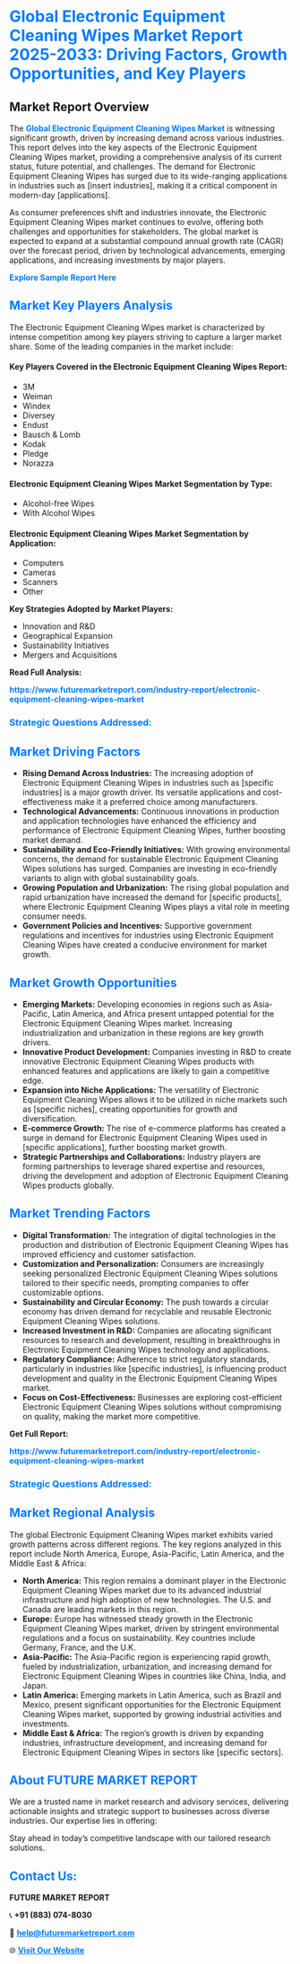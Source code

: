 <h1 style="color: #007BFF;">Global Electronic Equipment Cleaning Wipes Market Report 2025-2033: Driving Factors, Growth Opportunities, and Key Players</h1>

<section id="overview">
<h2>Market Report Overview</h2>
<p>The <a href="https://www.futuremarketreport.com/industry-report/electronic-equipment-cleaning-wipes-market" style="color: #007BFF; text-decoration: none;"><strong>Global Electronic Equipment Cleaning Wipes Market</strong></a> is witnessing significant growth, driven by increasing demand across various industries. This report delves into the key aspects of the Electronic Equipment Cleaning Wipes market, providing a comprehensive analysis of its current status, future potential, and challenges. The demand for Electronic Equipment Cleaning Wipes has surged due to its wide-ranging applications in industries such as [insert industries], making it a critical component in modern-day [applications].</p>
<p>As consumer preferences shift and industries innovate, the Electronic Equipment Cleaning Wipes market continues to evolve, offering both challenges and opportunities for stakeholders. The global market is expected to expand at a substantial compound annual growth rate (CAGR) over the forecast period, driven by technological advancements, emerging applications, and increasing investments by major players.</p>
</section>

<section id="overview">
<p><a href="https://www.futuremarketreport.com/request-sample/reportId=98287" style="color: #007BFF; text-decoration: none;"><strong>Explore Sample Report Here</strong></a></p>
</section>

<section id="key-players">
<h2 style="color: #007BFF;">Market Key Players Analysis</h2>
<p>The Electronic Equipment Cleaning Wipes market is characterized by intense competition among key players striving to capture a larger market share. Some of the leading companies in the market include:</p>
<h4>Key Players Covered in the Electronic Equipment Cleaning Wipes Report:</h4>
<ul><li>3M</li><li>Weiman</li><li>Windex</li><li>Diversey</li><li>Endust</li><li>Bausch &amp; Lomb</li><li>Kodak</li><li>Pledge</li><li>Norazza</li></ul>
<h4>Electronic Equipment Cleaning Wipes Market Segmentation by Type:</h4>
<ul><li>Alcohol-free Wipes</li><li>With Alcohol Wipes</li></ul>

<h4>Electronic Equipment Cleaning Wipes Market Segmentation by Application:</h4>
<ul><li>Computers</li><li>Cameras</li><li>Scanners</li><li>Other</li></ul>
<p><strong>Key Strategies Adopted by Market Players:</strong></p>
<ul>
<li>Innovation and R&D</li>
<li>Geographical Expansion</li>
<li>Sustainability Initiatives</li>
<li>Mergers and Acquisitions</li>
</ul>
</section>

<section>
<p><strong>Read Full Analysis: </strong></p><a href="https://www.futuremarketreport.com/industry-report/electronic-equipment-cleaning-wipes-market" style="color: #007BFF; text-decoration: none;"><strong>https://www.futuremarketreport.com/industry-report/electronic-equipment-cleaning-wipes-market</strong></a>
<h3 style="color: #007BFF;">Strategic Questions Addressed:</h3>
</section>

<section id="driving-factors">
<h2 style="color: #007BFF;">Market Driving Factors</h2>
<ul>
<li><strong>Rising Demand Across Industries:</strong> The increasing adoption of Electronic Equipment Cleaning Wipes in industries such as [specific industries] is a major growth driver. Its versatile applications and cost-effectiveness make it a preferred choice among manufacturers.</li>
<li><strong>Technological Advancements:</strong> Continuous innovations in production and application technologies have enhanced the efficiency and performance of Electronic Equipment Cleaning Wipes, further boosting market demand.</li>
<li><strong>Sustainability and Eco-Friendly Initiatives:</strong> With growing environmental concerns, the demand for sustainable Electronic Equipment Cleaning Wipes solutions has surged. Companies are investing in eco-friendly variants to align with global sustainability goals.</li>
<li><strong>Growing Population and Urbanization:</strong> The rising global population and rapid urbanization have increased the demand for [specific products], where Electronic Equipment Cleaning Wipes plays a vital role in meeting consumer needs.</li>
<li><strong>Government Policies and Incentives:</strong> Supportive government regulations and incentives for industries using Electronic Equipment Cleaning Wipes have created a conducive environment for market growth.</li>
</ul>
</section>

<section id="growth-opportunities">
<h2 style="color: #007BFF;">Market Growth Opportunities</h2>
<ul>
<li><strong>Emerging Markets:</strong> Developing economies in regions such as Asia-Pacific, Latin America, and Africa present untapped potential for the Electronic Equipment Cleaning Wipes market. Increasing industrialization and urbanization in these regions are key growth drivers.</li>
<li><strong>Innovative Product Development:</strong> Companies investing in R&D to create innovative Electronic Equipment Cleaning Wipes products with enhanced features and applications are likely to gain a competitive edge.</li>
<li><strong>Expansion into Niche Applications:</strong> The versatility of Electronic Equipment Cleaning Wipes allows it to be utilized in niche markets such as [specific niches], creating opportunities for growth and diversification.</li>
<li><strong>E-commerce Growth:</strong> The rise of e-commerce platforms has created a surge in demand for Electronic Equipment Cleaning Wipes used in [specific applications], further boosting market growth.</li>
<li><strong>Strategic Partnerships and Collaborations:</strong> Industry players are forming partnerships to leverage shared expertise and resources, driving the development and adoption of Electronic Equipment Cleaning Wipes products globally.</li>
</ul>
</section>

<section id="trending-factors">
<h2 style="color: #007BFF;">Market Trending Factors</h2>
<ul>
<li><strong>Digital Transformation:</strong> The integration of digital technologies in the production and distribution of Electronic Equipment Cleaning Wipes has improved efficiency and customer satisfaction.</li>
<li><strong>Customization and Personalization:</strong> Consumers are increasingly seeking personalized Electronic Equipment Cleaning Wipes solutions tailored to their specific needs, prompting companies to offer customizable options.</li>
<li><strong>Sustainability and Circular Economy:</strong> The push towards a circular economy has driven demand for recyclable and reusable Electronic Equipment Cleaning Wipes solutions.</li>
<li><strong>Increased Investment in R&D:</strong> Companies are allocating significant resources to research and development, resulting in breakthroughs in Electronic Equipment Cleaning Wipes technology and applications.</li>
<li><strong>Regulatory Compliance:</strong> Adherence to strict regulatory standards, particularly in industries like [specific industries], is influencing product development and quality in the Electronic Equipment Cleaning Wipes market.</li>
<li><strong>Focus on Cost-Effectiveness:</strong> Businesses are exploring cost-efficient Electronic Equipment Cleaning Wipes solutions without compromising on quality, making the market more competitive.</li>
</ul>
</section>

<section>
<p><strong>Get Full Report: </strong></p><a href="https://www.futuremarketreport.com/industry-report/electronic-equipment-cleaning-wipes-market" style="color: #007BFF; text-decoration: none;"><strong>https://www.futuremarketreport.com/industry-report/electronic-equipment-cleaning-wipes-market</strong></a>
<h3 style="color: #007BFF;">Strategic Questions Addressed:</h3>
</section>


<section id="regional-analysis">
<h2 style="color: #007BFF;">Market Regional Analysis</h2>
<p>The global Electronic Equipment Cleaning Wipes market exhibits varied growth patterns across different regions. The key regions analyzed in this report include North America, Europe, Asia-Pacific, Latin America, and the Middle East & Africa:</p>
<ul>
<li><strong>North America:</strong> This region remains a dominant player in the Electronic Equipment Cleaning Wipes market due to its advanced industrial infrastructure and high adoption of new technologies. The U.S. and Canada are leading markets in this region.</li>
<li><strong>Europe:</strong> Europe has witnessed steady growth in the Electronic Equipment Cleaning Wipes market, driven by stringent environmental regulations and a focus on sustainability. Key countries include Germany, France, and the U.K.</li>
<li><strong>Asia-Pacific:</strong> The Asia-Pacific region is experiencing rapid growth, fueled by industrialization, urbanization, and increasing demand for Electronic Equipment Cleaning Wipes in countries like China, India, and Japan.</li>
<li><strong>Latin America:</strong> Emerging markets in Latin America, such as Brazil and Mexico, present significant opportunities for the Electronic Equipment Cleaning Wipes market, supported by growing industrial activities and investments.</li>
<li><strong>Middle East & Africa:</strong> The region’s growth is driven by expanding industries, infrastructure development, and increasing demand for Electronic Equipment Cleaning Wipes in sectors like [specific sectors].</li>
</ul>
</section>

<footer>
<h2 style="color: #007BFF;">About FUTURE MARKET REPORT</h2>
<p>We are a trusted name in market research and advisory services, delivering actionable insights and strategic support to businesses across diverse industries. Our expertise lies in offering:</p>

<p>Stay ahead in today’s competitive landscape with our tailored research solutions.</p>

<h2 style="color: #007BFF;">Contact Us:</h2>
<p><strong>FUTURE MARKET REPORT</strong></p>
<p>📞 <strong>+91 (883) 074-8030</strong></p>
<p>📧 <strong><a href="mailto:help@futuremarketreport.com" style="color: #007BFF;">help@futuremarketreport.com</a></strong></p>
<p>🌐 <strong><a href="https://www.futuremarketreport.com/" style="color: #007BFF;">Visit Our Website</a></strong></p>
</footer>